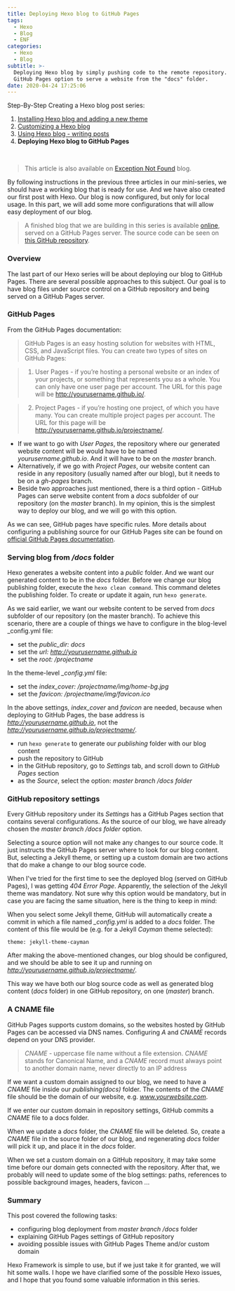 ```yaml
---
title: Deploying Hexo blog to GitHub Pages
tags:
  - Hexo
  - Blog
  - ENF
categories:
  - Hexo
  - Blog
subtitle: >-
  Deploying Hexo blog by simply pushing code to the remote repository. Using the
  GitHub Pages option to serve a website from the "docs" folder.
date: 2020-04-24 17:25:06
---
```


Step-By-Step Creating a Hexo blog post series:

1. [Installing Hexo blog and adding a new theme](https://www.codeinsights.net/2020/03/Installing-Hexo-blog-and-adding-a-new-theme/)
2. [Customizing a Hexo blog](https://www.codeinsights.net/2020/03/Customizing-Hexo-blog/)
3. [Using Hexo blog - writing posts](https://www.codeinsights.net/2020/03/Using-Hexo-blog-writing-posts/)
4. **Deploying Hexo blog to GitHub Pages**

<br/>

> This article is also available on [Exception Not Found](https://exceptionnotfound.net/deploying-hexo-blog-to-github-pages/) blog.

By following instructions in the previous three articles in our mini-series, we should have a working blog that is ready for use. And we have also created our first post with Hexo. Our blog is now configured, but only for local usage. In this part, we will add some more configurations that will allow easy deployment of our blog.

> A finished blog that we are building in this series is available [online](https://vladimirvozar.github.io/hexo-blog-create/), served on a GitHub Pages server. The source code can be seen on [this GitHub repository](https://github.com/vladimirvozar/hexo-blog-create).

### Overview ###
The last part of our Hexo series will be about deploying our blog to GitHub Pages. There are several possible approaches to this subject. Our goal is to have blog files under source control on a GitHub repository and being served on a GitHub Pages server.

### GitHub Pages ###
From the GitHub Pages documentation:

>GitHub Pages is an easy hosting solution for websites with HTML, CSS, and JavaScript files. You can create two types of sites on GitHub Pages:

>1. User Pages - if you’re hosting a personal website or an index of your projects, or something that represents you as a whole. You can only have one user page per account. The URL for this page will be http://yourusername.github.io/.

>2. Project Pages - if you’re hosting one project, of which you have many. You can create multiple project pages per account. The URL for this page will be http://yourusername.github.io/projectname/.

- If we want to go with *User Pages*, the repository where our generated website content will be would have to be named *yourusername.github.io*. And it will have to be on the *master* branch. 
- Alternatively, if we go with *Project Pages*, our website content can reside in any repository (usually named after our blog), but it needs to be on a *gh-pages* branch. 
- Beside two approaches just mentioned, there is a third option - GitHub Pages can serve website content from a *docs* subfolder of our repository (on the *master* branch). In my opinion, this is the simplest way to deploy our blog, and we will go with this option.

As we can see, GitHub pages have specific rules. More details about configuring a publishing source for our GitHub Pages site can be found on [official GitHub Pages documentation](https://help.github.com/en/github/working-with-github-pages/configuring-a-publishing-source-for-your-github-pages-site).

### Serving blog from */docs* folder ###

Hexo generates a website content into a *public* folder. And we want our generated content to be in the *docs* folder.
Before we change our blog publishing folder, execute the ```hexo clean command```. This command deletes the publishing folder. To create or update it again, run ```hexo generate```.

As we said earlier, we want our website content to be served from *docs* subfolder of our repository (on the master branch). To achieve this scenario, there are a couple of things we have to configure in the blog-level _config.yml file:
- set the *public_dir: docs*
- set the *url: http://yourusername.github.io*
- set the *root: /projectname*

In the theme-level *_config.yml* file:
- set the *index_cover: /projectname/img/home-bg.jpg*
- set the *favicon: /projectname/img/favicon.ico*

In the above settings, *index_cover* and *favicon* are needed, because when deploying to GitHub Pages, the base address is *http://yourusername.github.io*, not the *http://yourusername.github.io/projectname/*.

- run ```hexo generate``` to generate our *publishing* folder with our blog content
- push the repository to GitHub
- in the GitHub repository, go to *Settings* tab, and scroll down to *GitHub Pages* section
- as the *Source*, select the option: *master branch /docs folder*

### GitHub repository settings ###

Every GitHub repository under its *Settings* has a GitHub Pages section that contains several configurations. As the source of our blog, we have already chosen the *master branch /docs folder* option.

Selecting a source option will not make any changes to our source code. It just instructs the GitHub Pages server where to look for our blog content.
But, selecting a Jekyll theme, or setting up a custom domain are two actions that do make a change to our blog source code. 

When I've tried for the first time to see the deployed blog (served on GitHub Pages), I was getting *404 Error Page*. Apparently, the selection of the Jekyll theme was mandatory. Not sure why this option would be mandatory, but in case you are facing the same situation, here is the thing to keep in mind:

When you select some Jekyll theme, GitHub will automatically create a commit in which a file named *_config.yml* is added to a *docs* folder.
The content of this file would be (e.g. for a Jekyll *Cayman* theme selected):

```
theme: jekyll-theme-cayman
```

After making the above-mentioned changes, our blog should be configured, and we should be able to see it up and running on *http://yourusername.github.io/projectname/*.

This way we have both our blog source code as well as generated blog content (*docs* folder) in one GitHub repository, on one (*master*) branch. 

### A CNAME file ###

GitHub Pages supports custom domains, so the websites hosted by GitHub Pages can be accessed via DNS names. Configuring *A* and *CNAME* records depend on your DNS provider.

>*CNAME* - uppercase file name without a file extension. *CNAME* stands for Canonical Name, and a *CNAME* record must always point to another domain name, never directly to an IP address

If we want a custom domain assigned to our blog, we need to have a *CNAME* file inside our *publishing(docs)* folder. The contents of the *CNAME* file should be the domain of our website, e.g. *www.yourwebsite.com*.

If we enter our custom domain in repository settings, GitHub commits a *CNAME* file to a docs folder.

When we update a *docs* folder, the *CNAME* file will be deleted. So, create a *CNAME* file in the source folder of our blog, and regenerating *docs* folder will pick it up, and place it in the *docs* folder.

When we set a custom domain on a GitHub repository, it may take some time before our domain gets connected with the repository. After that, we probably will need to update some of the blog settings: paths, references to possible background images, headers, favicon ...

### Summary ###

This post covered the following tasks:
- configuring blog deployment from *master branch /docs* folder
- explaining GitHub Pages settings of GitHub repository
- avoiding possible issues with GitHub Pages Theme and/or custom domain

Hexo Framework is simple to use, but if we just take it for granted, we will hit some walls. I hope we have clarified some of the possible Hexo issues, and I hope that you found some valuable information in this series.
